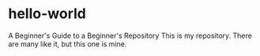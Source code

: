 # hello-world
A Beginner's Guide to a Beginner's Repository
This is my repository. There are  many like it, but this one is mine. 
